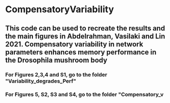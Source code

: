 # CompensatoryVariability
## This code can be used to recreate the results and the main figures in Abdelrahman, Vasilaki and Lin 2021. Compensatory variability in network parameters enhances memory performance in the Drosophila mushroom body

### For Figures 2,3,4 and S1, go to the folder "Variability_degrades_Perf"
### For Figures 5, S2, S3 and S4, go to the folder "Compensatory_v
